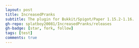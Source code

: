 ```yaml
---
layout: post
title: IncreasedPranks
subtitle: The plugin for Bukkit/Spigot/Paper 1.15.2-1.16.
gh-repo: splatboy20081/IncreasedPranks/releases
gh-badge: [star, fork, follow]
tags: [test]
comments: true
---
```

